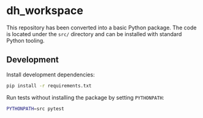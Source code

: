 # dh_workspace

This repository has been converted into a basic Python package. The code is located under the `src/` directory and can be installed with standard Python tooling.

## Development

Install development dependencies:

```bash
pip install -r requirements.txt
```

Run tests without installing the package by setting `PYTHONPATH`:

```bash
PYTHONPATH=src pytest
```
